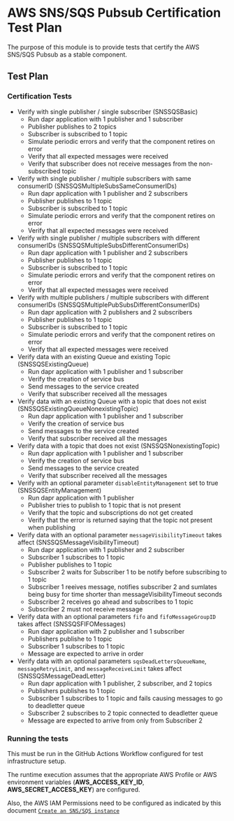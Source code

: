 # AWS SNS/SQS Pubsub Certification Test Plan
The purpose of this module is to provide tests that certify the AWS SNS/SQS Pubsub as a stable component.

## Test Plan
### Certification Tests
- Verify with single publisher / single subscriber (SNSSQSBasic)
   - Run dapr application with 1 publisher and 1 subscriber
   - Publisher publishes to 2 topics
   - Subscriber is subscribed to 1 topic
   - Simulate periodic errors and verify that the component retires on error
   - Verify that all expected messages were received
   - Verify that subscriber does not receive messages from the non-subscribed topic
- Verify with single publisher / multiple subscribers with same consumerID (SNSSQSMultipleSubsSameConsumerIDs)
   - Run dapr application with 1 publisher and 2 subscribers
   - Publisher publishes to 1 topic
   - Subscriber is subscribed to 1 topic
   - Simulate periodic errors and verify that the component retires on error
   - Verify that all expected messages were received
- Verify with single publisher / multiple subscribers with different consumerIDs (SNSSQSMultipleSubsDifferentConsumerIDs)
   - Run dapr application with 1 publisher and 2 subscribers
   - Publisher publishes to 1 topic
   - Subscriber is subscribed to 1 topic
   - Simulate periodic errors and verify that the component retires on error
   - Verify that all expected messages were received
- Verify with multiple publishers / multiple subscribers with different consumerIDs (SNSSQSMultiplePubSubsDifferentConsumerIDs)
   - Run dapr application with 2 publishers and 2 subscribers
   - Publisher publishes to 1 topic
   - Subscriber is subscribed to 1 topic
   - Simulate periodic errors and verify that the component retires on error
   - Verify that all expected messages were received
- Verify data with an existing Queue and existing Topic (SNSSQSExistingQueue)
   - Run dapr application with 1 publisher and 1 subscriber
   - Verify the creation of service bus
   - Send messages to the service created
   - Verify that subscriber received all the messages
- Verify data with an existing Queue with a topic that does not exist (SNSSQSExistingQueueNonexistingTopic)
   - Run dapr application with 1 publisher and 1 subscriber
   - Verify the creation of service bus
   - Send messages to the service created
   - Verify that subscriber received all the messages
- Verify data with a topic that does not exist (SNSSQSNonexistingTopic)
   - Run dapr application with 1 publisher and 1 subscriber
   - Verify the creation of service bus
   - Send messages to the service created
   - Verify that subscriber received all the messages
- Verify with an optional parameter `disableEntityManagement` set to true (SNSSQSEntityManagement)
   - Run dapr application with 1 publisher
   - Publisher tries to publish to 1 topic that is not present
   - Verify that the topic and subscriptions do not get created
   - Verify that the error is returned saying that the topic not present when publishing
- Verify data with an optional parameter `messageVisibilityTimeout` takes affect (SNSSQSMessageVisibilityTimeout)
   - Run dapr application with 1 publisher and 2 subscriber
   - Subscriber 1 subscribes to 1 topic
   - Publisher publishes to 1 topic
   - Subscriber 2 waits for Subscriber 1 to be notify before subscribing to 1 topic
   - Subscriber 1 reeives message,  notifies subscriber 2 and sumlates being busy for time shorter than messageVisibilityTimeout seconds
   - Subscriber 2 receives go ahead and subscribes to 1 topic
   - Subscriber 2 must not receive message
- Verify data with an optional parameters `fifo` and `fifoMessageGroupID` takes affect (SNSSQSFIFOMessages)
   - Run dapr application with 2 publisher and 1 subscriber
   - Publishers publishe to 1 topic
   - Subscriber 1 subscribes to 1 topic
   - Message are expected to arrive in order
- Verify data with an optional parameters `sqsDeadLettersQueueName`, `messageRetryLimit`, and `messageReceiveLimit` takes affect (SNSSQSMessageDeadLetter)
   - Run dapr application with 1 publisher, 2 subscriber, and 2 topics
   - Publishers publishes to 1 topic
   - Subscriber 1 subscribes to 1 topic and fails causing messages to go to deadletter queue
   - Subscriber 2 subscribes to 2 topic connected to deadletter queue
   - Message are expected to arrive from only from Subscriber 2
### Running the tests

This must be run in the GitHub Actions Workflow configured for test infrastructure setup.

The runtime execution assumes that the appropriate AWS Profile or AWS environment variables (**AWS_ACCESS_KEY_ID**, **AWS_SECRET_ACCESS_KEY**) are configured.

Also, the AWS IAM Permissions need to be configured as indicated by this document [`Create an SNS/SQS instance`](https://docs.dapr.io/reference/components-reference/supported-pubsub/setup-aws-snssqs/#create-an-snssqs-instance)